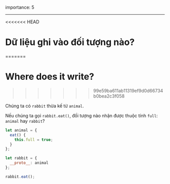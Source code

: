 importance: 5

---

<<<<<<< HEAD
# Dữ liệu ghi vào đối tượng nào?
=======
# Where does it write?
>>>>>>> 99e59ba611ab11319ef9d0d66734b0bea2c3f058

Chúng ta có `rabbit` thừa kế từ `animal`.

Nếu chúng ta gọi `rabbit.eat()`, đối tượng nào nhận được thuộc tính `full`: `animal` hay `rabbit`? 

```js
let animal = {
  eat() {
    this.full = true;
  }
};

let rabbit = {
  __proto__: animal
};

rabbit.eat();
```
